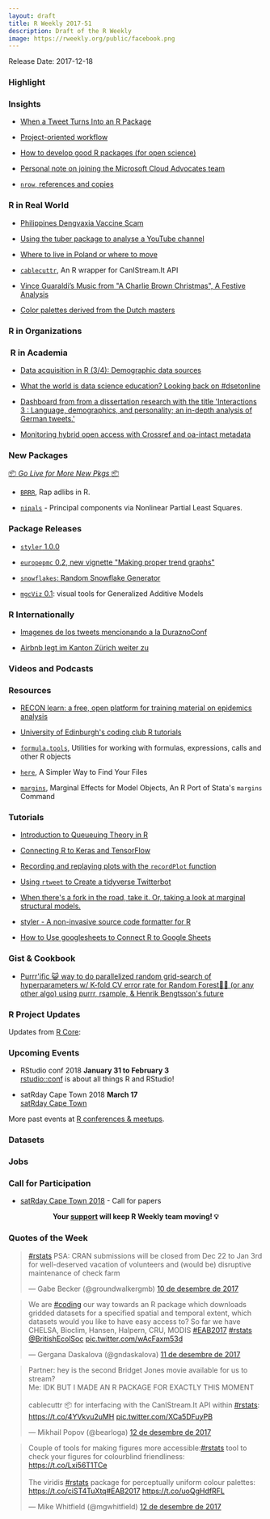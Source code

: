 ```yaml
---
layout: draft
title: R Weekly 2017-51
description: Draft of the R Weekly
image: https://rweekly.org/public/facebook.png
---
```


Release Date: 2017-12-18

###  Highlight



### Insights

+ [When a Tweet Turns Into an R Package](http://blog.sellorm.com/2017/12/10/when-a-tweet-turns-into-an-r-package/)

+ [Project-oriented workflow](https://www.tidyverse.org/articles/2017/12/workflow-vs-script/)

+ [How to develop good R packages (for open science)](http://www.masalmon.eu/2017/12/11/goodrpackages/)

+ [Personal note on joining the Microsoft Cloud Advocates team](http://blog.revolutionanalytics.com/2017/12/cloud-advocate.html)

+ [`nrow`, references and copies ](https://statisfaction.wordpress.com/2017/12/10/nrow-references-and-copies/)

### R in Real World

+ [Philippines Dengvaxia Vaccine Scam](https://brennonborbon.wordpress.com/2017/12/12/philippines-dengvaxia-vaccine-scam/)

+ [Using the tuber package to analyse a YouTube channel](https://insightr.wordpress.com/2017/12/11/using-the-tuber-package-to-analyse-a-youtube-channel/)

+ [Where to live in Poland or where to move](http://t-k.blue/blog/where-to-live-in-poland-or-where-to-move/)

+ [`cablecuttr`](https://github.com/bearloga/cablecuttr), An R wrapper for CanIStream.It API 

+ [ Vince Guaraldi’s Music from "A Charlie Brown Christmas", A Festive Analysis](https://petemiksza.com/2017/12/13/vince-guaraldis-music-from-a-charlie-brown-christmas/)

+ [Color palettes derived from the Dutch masters](https://edwinth.github.io/blog/dutch-masters/)

###  R in Organizations



###  R in Academia

+ [Data acquisition in R (3/4): Demographic data sources](https://ikashnitsky.github.io/2017/data-acquisition-three/)

+ [What the world is data science education? Looking back on #dsetonline](https://jrosen48.github.io/blog/what-the-world-is-data-science-education-looking-back-on-dsetonline/)

+ [Dashboard from from a dissertation research with the title 'Interactions 3 : Language, demographics, and personality; an in-depth analysis of German tweets.' ](https://primesty.shinyapps.io/diss_dashboard/)

+ [Monitoring hybrid open access with Crossref and oa-intact metadata](https://subugoe.github.io/hybrid_oa_dashboard/about.html)

###  New Packages

<p class="added-hostname"><a href="https://rweekly.org/live" target="_blank" class="externalLink">📦 <i>Go Live for More New Pkgs</i> 📦</a></p>

+ [`BRRR`](https://github.com/brooke-watson/BRRR), Rap adlibs in R. 

+ [`nipals`](https://cran.r-project.org/web/packages/nipals/index.html) - Principal components via Nonlinear Partial Least Squares.

### Package Releases

+ [`styler` 1.0.0](https://cran.r-project.org/web/packages/styler/index.html)

+ [`europepmc` 0.2, new vignette "Making proper trend graphs"](https://cran.r-project.org/web/packages/europepmc/vignettes/evergreenreviewgraphs.html)

+ [`snowflakes`: Random Snowflake Generator](https://cran.r-project.org/web/packages/snowflakes/index.html)

+ [`mgcViz` 0.1](https://mfasiolo.github.io/mgcViz/): visual tools for Generalized Additive Models

###  R Internationally

+ [Imagenes de los tweets mencionando a la DuraznoConf](https://github.com/d4tagirl/DuraznoConfMentions)

+ [Airbnb legt im Kanton Zürich weiter zu](https://statistik.zh.ch/internet/justiz_inneres/statistik/de/aktuell/mitteilungen/2017/airbnb2017.html)


###  Videos and Podcasts




###  Resources

+ [RECON learn: a free, open platform for training material on epidemics analysis](https://reconlearn.netlify.com/)

+ [University of Edinburgh's coding club R tutorials](https://ourcodingclub.github.io/tutorials/)

+ [`formula.tools`](https://github.com/decisionpatterns/formula.tools), Utilities for working with formulas, expressions, calls and other R objects 

+ [`here`](https://krlmlr.github.io/here/), A Simpler Way to Find Your Files

+ [`margins`](https://cran.r-project.org/web/packages/margins/vignettes/Introduction.html), Marginal Effects for Model Objects, An R Port of Stata's `margins` Command

###  Tutorials


+ [Introduction to Queueuing Theory in R](https://roh.engineering/post/mmc-queues/)

+ [Connecting R to Keras and TensorFlow ](https://rviews.rstudio.com/2017/12/11/r-and-tensorflow/?utm_content=bufferdd9c3&utm_medium=social&utm_source=twitter.com&utm_campaign=buffer)

+ [Recording and replaying plots with the `recordPlot` function](http://clarkrichards.org/r/graphics/plot/rmd/2017/12/11/recording-plots/)

+ [Using `rtweet` to Create a tidyverse Twitterbot](https://www.wjakethompson.com/post/tidyverse-tweets/)

+ [When there's a fork in the road, take it. Or, taking a look at marginal structural models.](https://www.rdatagen.net/post/when-a-covariate-is-a-confounder-and-a-mediator/)

+ [styler - A non-invasive source code formatter for R](https://lorenzwalthert.github.io/stylerpost/)

+ [How to Use googlesheets to Connect R to Google Sheets](http://rforjournalists.com/2017/12/12/how-to-use-googlesheets-to-connect-r-to-google-sheets/)

### Gist & Cookbook

+ [Purrr'ific 😺 way to do parallelized random grid-search of hyperparameters w/ K-fold CV error rate for Random Forest🌲🎄 (or any other algo) using purrr, rsample, & Henrik Bengtsson's future](https://gist.github.com/mrecos/aefc33da150e442d6574578666204b8c)

<!--<div class="post-more-begin"></div><div class="post-more-end"></div>-->


###  R Project Updates

Updates from [R Core](http://developer.r-project.org/blosxom.cgi/R-devel/NEWS):




###  Upcoming Events

+ RStudio conf 2018 **January 31 to February 3** <br />
[rstudio::conf](https://www.rstudio.com/conference/) is about all things R and RStudio!

+ satRday Cape Town 2018 **March 17** <br />
[satRday Cape Town](http://capetown2018.satrdays.org/)

<!-- + R/Finance 2018 **June 1 and 2** <br />
[Applied Finance with R](http://www.rinfinance.com).

+ [CascadiaRConf](https://cascadiarconf.com/) **June 2, 2018**
Portland, OR, US

+ [7eme Rencontres R](https://r2018-rennes.sciencesconf.org/)  **5 & 6 July 2018** <br />
Rennes - Agrocampus

+ useR! 2018 **July 10, 2018** <br />
The annual useR! conference is the main meeting of the international R user and developer community. -->

More past events at [R conferences & meetups](https://conf.rweekly.org).

### Datasets



### Jobs



###  Call for Participation

+ [satRday Cape Town 2018](http://capetown2018.satrdays.org/#callforpapers) - Call for papers

<p class="hide-support added-hostname support-rweekly" style="text-align: center;font-weight: bold;">Your <a class="non-visited externalLink" href="https://www.patreon.com/rweekly" onclick="pas(this)">support</a> will keep R Weekly team moving! 💡</p>

###  Quotes of the Week

<blockquote class="twitter-tweet" data-lang="ca"><p lang="en" dir="ltr"><a href="https://twitter.com/hashtag/rstats?src=hash&amp;ref_src=twsrc%5Etfw">#rstats</a> PSA: CRAN submissions will be closed from Dec 22 to Jan 3rd for well-deserved vacation of volunteers and (would be) disruptive maintenance of check farm</p>&mdash; Gabe Becker (@groundwalkergmb) <a href="https://twitter.com/groundwalkergmb/status/939922115007954944?ref_src=twsrc%5Etfw">10 de desembre de 2017</a></blockquote>

<blockquote class="twitter-tweet" data-lang="ca"><p lang="en" dir="ltr">We are <a href="https://twitter.com/hashtag/coding?src=hash&amp;ref_src=twsrc%5Etfw">#coding</a> our way towards an R package which downloads gridded datasets for a specified spatial and temporal extent, which datasets would you like to have easy access to? So far we have CHELSA, Bioclim, Hansen, Halpern, CRU, MODIS <a href="https://twitter.com/hashtag/EAB2017?src=hash&amp;ref_src=twsrc%5Etfw">#EAB2017</a> <a href="https://twitter.com/hashtag/rstats?src=hash&amp;ref_src=twsrc%5Etfw">#rstats</a> <a href="https://twitter.com/BritishEcolSoc?ref_src=twsrc%5Etfw">@BritishEcolSoc</a> <a href="https://t.co/wAcFaxm53d">pic.twitter.com/wAcFaxm53d</a></p>&mdash; Gergana Daskalova (@gndaskalova) <a href="https://twitter.com/gndaskalova/status/940214825778667522?ref_src=twsrc%5Etfw">11 de desembre de 2017</a></blockquote>


<blockquote class="twitter-tweet" data-lang="ca"><p lang="en" dir="ltr">Partner: hey is the second Bridget Jones movie available for us to stream?<br>Me: IDK BUT I MADE AN R PACKAGE FOR EXACTLY THIS MOMENT<br><br>cablecuttr 📦 for interfacing with the CanIStream.It API within <a href="https://twitter.com/hashtag/rstats?src=hash&amp;ref_src=twsrc%5Etfw">#rstats</a>: <a href="https://t.co/4YVkvu2uMH">https://t.co/4YVkvu2uMH</a> <a href="https://t.co/XCa5DFuyPB">pic.twitter.com/XCa5DFuyPB</a></p>&mdash; Mikhail Popov (@bearloga) <a href="https://twitter.com/bearloga/status/940732131738664960?ref_src=twsrc%5Etfw">12 de desembre de 2017</a></blockquote>

<blockquote class="twitter-tweet" data-lang="ca"><p lang="en" dir="ltr">Couple of tools for making figures more accessible:<a href="https://twitter.com/hashtag/rstats?src=hash&amp;ref_src=twsrc%5Etfw">#rstats</a> tool to check your figures for colourblind friendliness: <a href="https://t.co/Lxi56T1TCe">https://t.co/Lxi56T1TCe</a><br><br>The viridis <a href="https://twitter.com/hashtag/rstats?src=hash&amp;ref_src=twsrc%5Etfw">#rstats</a> package for perceptually uniform colour palettes: <a href="https://t.co/ciST4TuXtq">https://t.co/ciST4TuXtq</a><a href="https://twitter.com/hashtag/EAB2017?src=hash&amp;ref_src=twsrc%5Etfw">#EAB2017</a> <a href="https://t.co/uoQgHdfRFL">https://t.co/uoQgHdfRFL</a></p>&mdash; Mike Whitfield (@mgwhitfield) <a href="https://twitter.com/mgwhitfield/status/940551088054439936?ref_src=twsrc%5Etfw">12 de desembre de 2017</a></blockquote>


